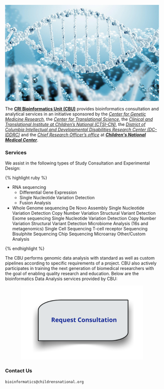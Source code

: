 <p align="center">
    <img src="images/dna2.jpg" />
</p>  

The **[CRI Bioinformatics Unit (CBU)](https://bi-ctsicn.github.io/CBU/)** provides bioinformatics consultation and analytical services in an initiative sponsored by the _[Center for Genetic Medicine Research](https://childrensnational.org/research-and-education/center-for-genetic-medicine-research)_, the _[Center for Translational Science](https://childrensnational.org/research-and-education/center-for-translational-science)_, the _[Clinical and Translational Institute at Children’s National (CTSI-CN)](https://www.ctsicn.org/)_, the _[District of Columbia Intellectual and Developmental Disabilities Research Center (DC-IDDRC)](http://www.dciddrc.org/)_ and the _[Chief Research Officer’s office](https://childrensnational.org/research-and-education/about-cri/faculty-and-leadership-directory/vittorio-gallo)_ at _**[Children's National Medical Center](https://childrensnational.org/)**_.

### **Services**
We assist in the following types of Study Consultation and Experimental Design:

{% highlight ruby %}

* RNA sequencing
    * Differential Gene Expression  
    * Single Nucleotide Variation Detection 
    * Fusion Analysis
* Whole Genome sequencing
De Novo Assembly 
Single Nucleotide Variation Detection 
Copy Number Variation 
Structural Variant Detection
Exome sequencing
Single Nucleotide Variation Detection 
Copy Number Variation 
Structural Variant Detection
Microbiome Analysis (16s and metagenomics)
Single Cell Sequencing
T-cell receptor Sequencing 
Bisulphite Sequencing
Chip Sequencing
Microarray
Other/Custom Analysis


{% endhighlight %}

The CBU performs genomic data analysis with standard as well as custom pipelines according to specific requirements of a project. CBU also actively participates in training the next generation of biomedical researchers with the goal of enabling quality research and education. Below are the bioinformatics Data Analysis services provided by CBU:


<p align="center">
  <a href="http://j.mp/2FSWz7s">
      <img src="images/request2.png" alt="http://j.mp/2FSWz7s" width="400" />
  </a>
</p>     

### **Contact Us**
`bioinformatics@childrensnational.org`

